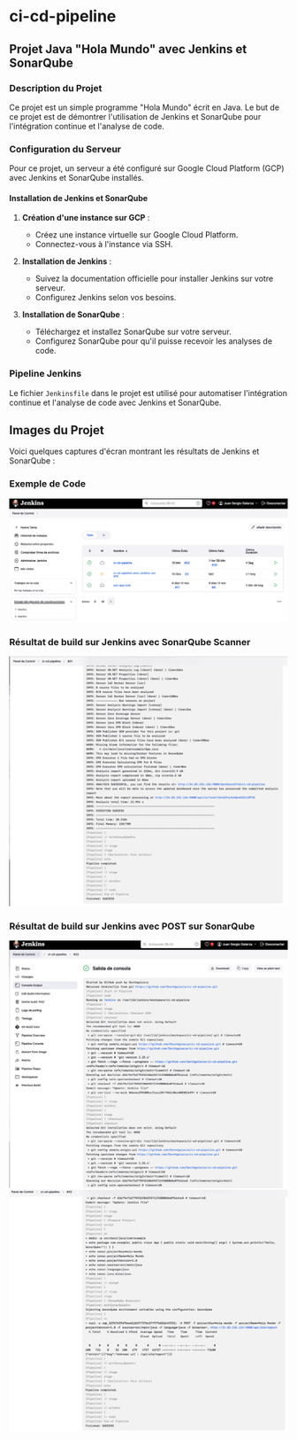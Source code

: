 # ci-cd-pipeline

## Projet Java "Hola Mundo" avec Jenkins et SonarQube

### Description du Projet

Ce projet est un simple programme "Hola Mundo" écrit en Java. Le but de ce projet est de démontrer l'utilisation de Jenkins et SonarQube pour l'intégration continue et l'analyse de code.

### Configuration du Serveur

Pour ce projet, un serveur a été configuré sur Google Cloud Platform (GCP) avec Jenkins et SonarQube installés.

#### Installation de Jenkins et SonarQube

1. **Création d'une instance sur GCP** :
   - Créez une instance virtuelle sur Google Cloud Platform.
   - Connectez-vous à l'instance via SSH.

2. **Installation de Jenkins** :
   - Suivez la documentation officielle pour installer Jenkins sur votre serveur.
   - Configurez Jenkins selon vos besoins.

3. **Installation de SonarQube** :
   - Téléchargez et installez SonarQube sur votre serveur.
   - Configurez SonarQube pour qu'il puisse recevoir les analyses de code.

### Pipeline Jenkins

Le fichier `Jenkinsfile` dans le projet est utilisé pour automatiser l'intégration continue et l'analyse de code avec Jenkins et SonarQube.

## Images du Projet 

Voici quelques captures d'écran montrant les résultats de Jenkins et SonarQube :

### Exemple de Code

![Résultat Jenkins](hola-mundo/src/main/resources/images/JenkinsPanel.png)

### Résultat de build sur Jenkins avec SonarQube Scanner

![Résultat Jenkins (SonarQube Scanner)](hola-mundo/src/main/resources/images/31_sonarScanner.png)

### Résultat de build sur Jenkins avec POST sur SonarQube

![Résultat Jenkins (SonarQube) POST 1](hola-mundo/src/main/resources/images/32_POSTSonarqube_1.png)
![Résultat Jenkins (SonarQube) POST 2](hola-mundo/src/main/resources/images/32_POSTSonarqube_2.png)
